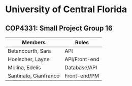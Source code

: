 # University of Central Florida
## COP4331: Small Project Group 16

| Members              | Roles        |
|----------------------|--------------|
|Betancourth, Sara     | API          |
|Hoelscher, Layne      | API/Front-end|
|Molina, Edelis        | Database/API |
|Santinato, Gianfranco | Front-end/PM |
